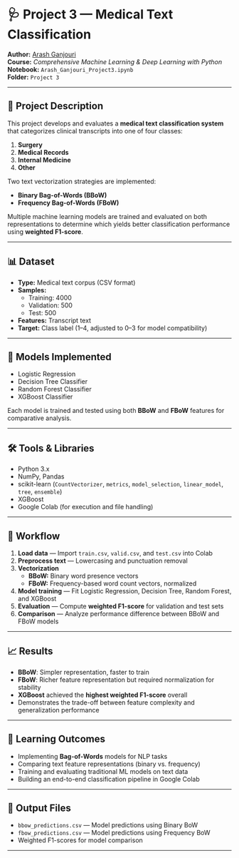 # 🩺 Project 3 — Medical Text Classification  
**Author:** [Arash Ganjouri](https://github.com/arash-ganjouri)  
**Course:** *Comprehensive Machine Learning & Deep Learning with Python*  
**Notebook:** `Arash_Ganjouri_Project3.ipynb`  
**Folder:** `Project 3`  

---

## 📌 Project Description  
This project develops and evaluates a **medical text classification system** that categorizes clinical transcripts into one of four classes:  
1. **Surgery**  
2. **Medical Records**  
3. **Internal Medicine**  
4. **Other**  

Two text vectorization strategies are implemented:  
- **Binary Bag-of-Words (BBoW)**  
- **Frequency Bag-of-Words (FBoW)**  

Multiple machine learning models are trained and evaluated on both representations to determine which yields better classification performance using **weighted F1-score**.

---

## 📊 Dataset  
- **Type:** Medical text corpus (CSV format)  
- **Samples:**  
  - Training: 4000  
  - Validation: 500  
  - Test: 500  
- **Features:** Transcript text  
- **Target:** Class label (1–4, adjusted to 0–3 for model compatibility)

---

## 🧠 Models Implemented  
- Logistic Regression  
- Decision Tree Classifier  
- Random Forest Classifier  
- XGBoost Classifier  

Each model is trained and tested using both **BBoW** and **FBoW** features for comparative analysis.

---

## 🛠️ Tools & Libraries  
- Python 3.x  
- NumPy, Pandas  
- scikit-learn (`CountVectorizer`, `metrics`, `model_selection`, `linear_model`, `tree`, `ensemble`)  
- XGBoost  
- Google Colab (for execution and file handling)

---

## 🚀 Workflow  
1. **Load data** — Import `train.csv`, `valid.csv`, and `test.csv` into Colab  
2. **Preprocess text** — Lowercasing and punctuation removal  
3. **Vectorization**  
   - **BBoW:** Binary word presence vectors  
   - **FBoW:** Frequency-based word count vectors, normalized  
4. **Model training** — Fit Logistic Regression, Decision Tree, Random Forest, and XGBoost  
5. **Evaluation** — Compute **weighted F1-score** for validation and test sets  
6. **Comparison** — Analyze performance difference between BBoW and FBoW models  

---

## 📈 Results  
- **BBoW**: Simpler representation, faster to train  
- **FBoW**: Richer feature representation but required normalization for stability  
- **XGBoost** achieved the **highest weighted F1-score** overall  
- Demonstrates the trade-off between feature complexity and generalization performance  

---

## 🎯 Learning Outcomes  
- Implementing **Bag-of-Words** models for NLP tasks  
- Comparing text feature representations (binary vs. frequency)  
- Training and evaluating traditional ML models on text data  
- Building an end-to-end classification pipeline in Google Colab  

---

## 📂 Output Files  
- `bbow_predictions.csv` — Model predictions using Binary BoW  
- `fbow_predictions.csv` — Model predictions using Frequency BoW  
- Weighted F1-scores for model comparison  

---

